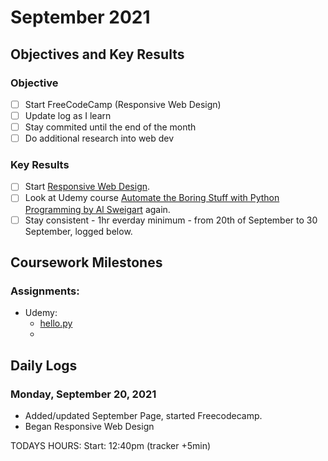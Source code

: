 # September 2021

## Objectives and Key Results

### Objective
- [ ] Start FreeCodeCamp (Responsive Web Design)
- [ ] Update log as I learn
- [ ] Stay commited until the end of the month
- [ ] Do additional research into web dev

### Key Results
- [ ] Start [Responsive Web Design](https://www.freecodecamp.org/learn/responsive-web-design/).
- [ ] Look at Udemy course [Automate the Boring Stuff with Python Programming by Al Sweigart](https://www.udemy.com/course/automate/) again.
- [ ] Stay consistent - 1hr everday minimum - from 20th of September to 30 September, logged below.

## Coursework Milestones

### Assignments:
- Udemy:
  - [hello.py](https://github.com/mjll-codes/learning-tracker/blob/main/learning-outcomes/hello.py)
  -

## Daily Logs
  
### Monday, September 20, 2021
  - Added/updated September Page, started Freecodecamp.
  - Began Responsive Web Design
    
  TODAYS HOURS: Start: 12:40pm (tracker +5min)
 
